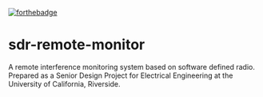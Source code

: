 [![forthebadge](http://forthebadge.com/images/badges/made-with-crayons.svg)](http://forthebadge.com)

# sdr-remote-monitor
A remote interference monitoring system based on software defined radio. Prepared as a Senior Design Project for Electrical Engineering at the University of California, Riverside.
